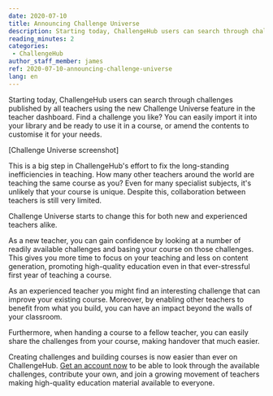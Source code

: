 ```yaml
---
date: 2020-07-10
title: Announcing Challenge Universe
description: Starting today, ChallengeHub users can search through challenges published by all teachers using the new _Challenge Universe_ feature
reading_minutes: 2
categories:
 - ChallengeHub
author_staff_member: james
ref: 2020-07-10-announcing-challenge-universe
lang: en
---
```


Starting today, ChallengeHub users can search through challenges published by all teachers using the new Challenge Universe feature in the teacher dashboard.
Find a challenge you like?
You can easily import it into your library and be ready to use it in a course,
or amend the contents to customise it for your needs.


\[Challenge Universe screenshot\]

This is a big step in ChallengeHub's effort to fix the long-standing inefficiencies in teaching.
How many other teachers around the world are teaching the same course as you?
Even for many specialist subjects, it's unlikely that your course is unique.
Despite this, collaboration between teachers is still very limited.

Challenge Universe starts to change this for both new and experienced teachers alike.

As a new teacher, 
you can gain confidence by looking at a number of readily available challenges
and basing your course on those challenges.
This gives you more time to focus on your teaching and less on content generation,
promoting high-quality education even in that ever-stressful first year of teaching a course.

As an experienced teacher you might find an interesting challenge that can improve your existing course.
Moreover, by enabling other teachers to benefit from what you build,
you can have an impact beyond the walls of your classroom.

Furthermore, when handing a course to a fellow teacher,
you can easily share the challenges from your course,
making handover that much easier.

Creating challenges and building courses is now easier than ever on ChallengeHub.
[Get an account now]( /contact/ ) to be able to look through the available challenges,
contribute your own,
and join a growing movement of teachers making high-quality education material available to everyone.
